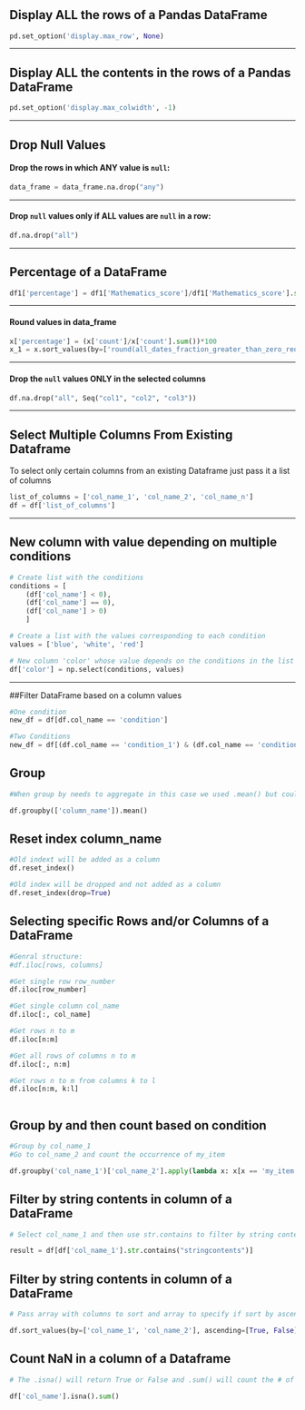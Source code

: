 #

## Display ALL the rows of a Pandas DataFrame

```Python
pd.set_option('display.max_row', None)
```


---

## Display ALL the contents in the rows of a Pandas DataFrame
```Python
pd.set_option('display.max_colwidth', -1)
```



---


## Drop Null Values

#### Drop the rows in which ANY value is `null`:
```python
data_frame = data_frame.na.drop("any")
```  


---

#### Drop `null` values only if ALL values are `null` in a row:
```python
df.na.drop("all")
```  

---

## Percentage of a DataFrame


```python
df1['percentage'] = df1['Mathematics_score']/df1['Mathematics_score'].sum()
```


---

#### Round values  in data_frame

```python
x['percentage'] = (x['count']/x['count'].sum())*100
x_1 = x.sort_values(by=['round(all_dates_fraction_greater_than_zero_reqs, 2)'])
```


---

#### Drop the `null` values ONLY in the selected columns
```python
df.na.drop("all", Seq("col1", "col2", "col3"))
```

---

## Select Multiple Columns From Existing Dataframe

To select only certain columns from an existing Dataframe just pass it a list of columns

```python
list_of_columns = ['col_name_1', 'col_name_2', 'col_name_n']
df = df['list_of_columns']
```


---



## New column with value depending on multiple conditions

```python
# Create list with the conditions
conditions = [
    (df['col_name'] < 0),
    (df['col_name'] == 0),
    (df['col_name'] > 0)
    ]

# Create a list with the values corresponding to each condition
values = ['blue', 'white', 'red']

# New column 'color' whose value depends on the conditions in the list above
df['color'] = np.select(conditions, values)
```



---



##Filter DataFrame based on a column values

```python
#One condition
new_df = df[df.col_name == 'condition']

#Two Conditions
new_df = df[(df.col_name == 'condition_1') & (df.col_name == 'condition_2')]
```


## Group

```Python
#When group by needs to aggregate in this case we used .mean() but could have done other aggregations such as .sum(), count() etc...

df.groupby(['column_name']).mean()
```

## Reset index column_name

```Python
#Old indext will be added as a column
df.reset_index()

#Old index will be dropped and not added as a column
df.reset_index(drop=True)

```

## Selecting specific Rows and/or Columns of a DataFrame

```Python
#Genral structure:
#df.iloc[rows, columns]

#Get single row row_number
df.iloc[row_number]

#Get single column col_name
df.iloc[:, col_name]

#Get rows n to m
df.iloc[n:m]

#Get all rows of columns n to m
df.iloc[:, n:m]

#Get rows n to m from columns k to l
df.iloc[n:m, k:l]



```

## Group by and then count based on condition

```Python
#Group by col_name_1
#Go to col_name_2 and count the occurrence of my_item

df.groupby('col_name_1')['col_name_2'].apply(lambda x: x[x == 'my_item'].count())

```

## Filter by string contents in column of a DataFrame

```Python
# Select col_name_1 and then use str.contains to filter by string contents

result = df[df['col_name_1'].str.contains("stringcontents")]

```


## Filter by string contents in column of a DataFrame

```Python
# Pass array with columns to sort and array to specify if sort by ascending or not

df.sort_values(by=['col_name_1', 'col_name_2'], ascending=[True, False])


```

## Count NaN in a column of a Dataframe

```Python
# The .isna() will return True or False and .sum() will count the # of rows with True

df['col_name'].isna().sum()


```
